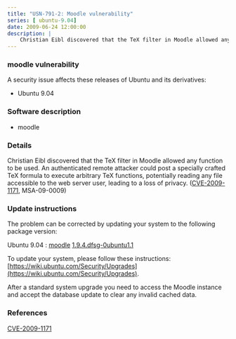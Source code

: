 ```yaml
---
title: "USN-791-2: Moodle vulnerability"
series: [ ubuntu-9.04]
date: 2009-06-24 12:00:00
description: |
    Christian Eibl discovered that the TeX filter in Moodle allowed any function to be used.  An authenticated remote attacker could post a specially crafted TeX formula to execute arbitrary TeX functions, potentially reading any file accessible to the web server user, leading to a loss of privacy.  ([CVE-2009-1171](http://people.ubuntu.com/~ubuntu-security/cve/CVE-2009-1171), MSA-09-0009) 
--- 
```

 
 


### moodle vulnerability

A security issue affects these releases of Ubuntu and its derivatives:

* Ubuntu 9.04

### Software description

* moodle 

### Details

Christian Eibl discovered that the TeX filter in Moodle allowed any function to be used. An authenticated remote attacker could post a specially crafted TeX formula to execute arbitrary TeX functions, potentially reading any file accessible to the web server user, leading to a loss of privacy. ([CVE-2009-1171](http://people.ubuntu.com/~ubuntu-security/cve/CVE-2009-1171), MSA-09-0009) 

### Update instructions

The problem can be corrected by updating your system to the following package version:

Ubuntu 9.04
 : [moodle](https://launchpad.net/ubuntu/+source/moodle) <span> [1.9.4.dfsg-0ubuntu1.1](https://launchpad.net/ubuntu/+source/moodle/1.9.4.dfsg-0ubuntu1.1) </span> 

To update your system, please follow these instructions: [https://wiki.ubuntu.com/Security/Upgrades](https://wiki.ubuntu.com/Security/Upgrades).

After a standard system upgrade you need to access the Moodle instance and accept the database update to clear any invalid cached data. 

### References

 
 [CVE-2009-1171](http://people.ubuntu.com/~ubuntu-security/cve/CVE-2009-1171)
 

